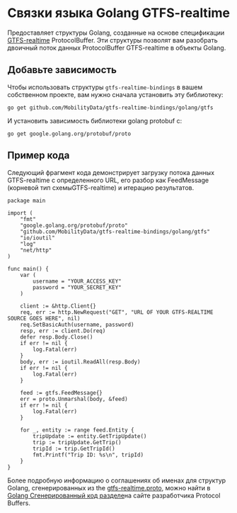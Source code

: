 # Связки языка Golang GTFS-realtime

Предоставляет структуры Golang, созданные на основе спецификации [GTFS-realtime](https://github.com/google/transit/tree/master/gtfs-realtime) ProtocolBuffer. Эти структуры позволят вам разобрать двоичный поток данных ProtocolBuffer GTFS-realtime в объекты Golang.

## Добавьте зависимость

Чтобы использовать структуры `gtfs-realtime-bindings` в вашем собственном проекте, вам нужно сначала установить эту библиотеку:

    go get github.com/MobilityData/gtfs-realtime-bindings/golang/gtfs

И установить зависимость библиотеки golang protobuf с:

    go get google.golang.org/protobuf/proto

## Пример кода

Следующий фрагмент кода демонстрирует загрузку потока данных GTFS-realtime с определенного URL, его разбор как FeedMessage (корневой тип схемыGTFS-realtime) и итерацию результатов.

```golang
package main

import (
    "fmt"
    "google.golang.org/protobuf/proto"
    "github.com/MobilityData/gtfs-realtime-bindings/golang/gtfs"
    "io/ioutil"
    "log"
    "net/http"
)

func main() {
    var (
        username = "YOUR_ACCESS_KEY"
        password = "YOUR_SECRET_KEY"
    )

    client := &http.Client{}
    req, err := http.NewRequest("GET", "URL OF YOUR GTFS-REALTIME SOURCE GOES HERE", nil)
    req.SetBasicAuth(username, password)
    resp, err := client.Do(req)
    defer resp.Body.Close()
    if err != nil {
        log.Fatal(err)
    }
    body, err := ioutil.ReadAll(resp.Body)
    if err != nil {
        log.Fatal(err)
    }

    feed := gtfs.FeedMessage{}
    err = proto.Unmarshal(body, &feed)
    if err != nil {
        log.Fatal(err)
    }

    for _, entity := range feed.Entity {
        tripUpdate := entity.GetTripUpdate()
        trip := tripUpdate.GetTrip()
        tripId := trip.GetTripId()
        fmt.Printf("Trip ID: %s\n", tripId)
    }
}
```

Более подробную информацию о соглашениях об именах для структур Golang, сгенерированных из the [gtfs-realtime.proto](https://github.com/google/transit/blob/master/gtfs-realtime/proto/gtfs-realtime.proto), можно найти в [Golang Сгенерированный код разделе](https://developers.google.com/protocol-buffers/docs/reference/go-generated)на сайте разработчика Protocol Buffers.
